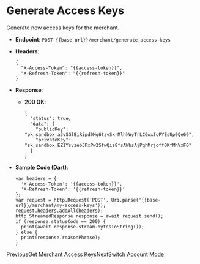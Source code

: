 # Generate Access Keys

Generate new access keys for the merchant.

*   **Endpoint**: `POST {{base-url}}/merchant/generate-access-keys`
    
*   **Headers**:

    ```
    {
      "X-Access-Token": "{{access-token}}",
      "X-Refresh-Token": "{{refresh-token}}"
    }
    ```
    
*   **Response**:
    
    *   **200 OK**:

        ```
        {
          "status": true,
          "data": {
            "publicKey": "pk_sandbox_a3vSGlBiRipd0Mg6tzvSxrMlhkWyTrLCGwxfoPYEsUp9Qe69",
            "privateKey": "sk_sandbox_EZ1Ysvzeb3PxPw2SfwQis8fsAWbsAjPghMrjoff0KfMhVxF0"
          }
        }
        ```
        
    
*   **Sample Code (Dart)**:

    ```
    var headers = {
      'X-Access-Token': '{{access-token}}',
      'X-Refresh-Token': '{{refresh-token}}'
    };
    var request = http.Request('POST', Uri.parse('{{base-url}}/merchant/my-access-keys'));
    request.headers.addAll(headers);
    http.StreamedResponse response = await request.send();
    if (response.statusCode == 200) {
      print(await response.stream.bytesToString());
    } else {
      print(response.reasonPhrase);
    }
    ```
    

[PreviousGet Merchant Access Keys](/xpress-wallet-api/merchant/get-merchant-access-keys)[NextSwitch Account Mode](/xpress-wallet-api/merchant/switch-account-mode)